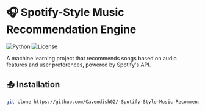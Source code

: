 # 🎧 Spotify-Style Music Recommendation Engine  

![Python](https://img.shields.io/badge/Python-3.8%2B-blue)
![License](https://img.shields.io/badge/License-MIT-green)

A machine learning project that recommends songs based on audio features and user preferences, powered by Spotify's API.  

## 📥 Installation  
```bash
git clone https://github.com/Cavendish02/-Spotify-Style-Music-Recommendation-Engine.git
